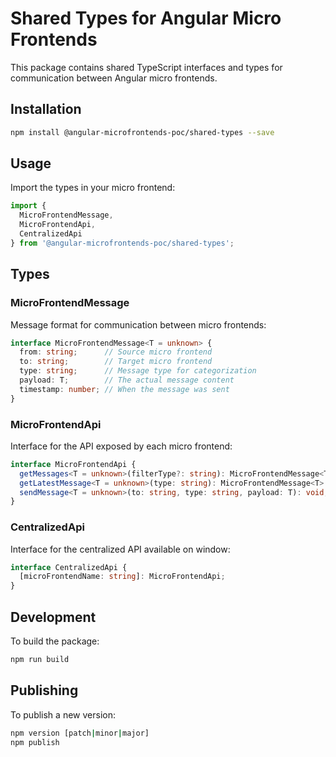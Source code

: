 # Shared Types for Angular Micro Frontends

This package contains shared TypeScript interfaces and types for communication between Angular micro frontends.

## Installation

```bash
npm install @angular-microfrontends-poc/shared-types --save
```

## Usage

Import the types in your micro frontend:

```typescript
import { 
  MicroFrontendMessage, 
  MicroFrontendApi, 
  CentralizedApi 
} from '@angular-microfrontends-poc/shared-types';
```

## Types

### MicroFrontendMessage

Message format for communication between micro frontends:

```typescript
interface MicroFrontendMessage<T = unknown> {
  from: string;      // Source micro frontend
  to: string;        // Target micro frontend
  type: string;      // Message type for categorization
  payload: T;        // The actual message content
  timestamp: number; // When the message was sent
}
```

### MicroFrontendApi

Interface for the API exposed by each micro frontend:

```typescript
interface MicroFrontendApi {
  getMessages<T = unknown>(filterType?: string): MicroFrontendMessage<T>[];
  getLatestMessage<T = unknown>(type: string): MicroFrontendMessage<T> | undefined;
  sendMessage<T = unknown>(to: string, type: string, payload: T): void;
}
```

### CentralizedApi

Interface for the centralized API available on window:

```typescript
interface CentralizedApi {
  [microFrontendName: string]: MicroFrontendApi;
}
```

## Development

To build the package:

```bash
npm run build
```

## Publishing

To publish a new version:

```bash
npm version [patch|minor|major]
npm publish
```